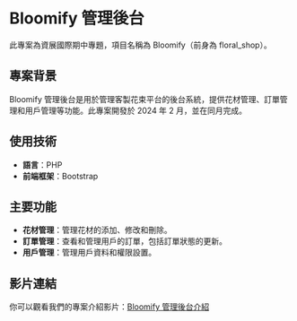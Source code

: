 # Bloomify 管理後台

此專案為資展國際期中專題，項目名稱為 Bloomify（前身為 floral_shop）。

## 專案背景

Bloomify 管理後台是用於管理客製花束平台的後台系統，提供花材管理、訂單管理和用戶管理等功能。此專案開發於 2024 年 2 月，並在同月完成。

## 使用技術

- **語言**：PHP
- **前端框架**：Bootstrap

## 主要功能

- **花材管理**：管理花材的添加、修改和刪除。
- **訂單管理**：查看和管理用戶的訂單，包括訂單狀態的更新。
- **用戶管理**：管理用戶資料和權限設置。

## 影片連結
你可以觀看我們的專案介紹影片：[Bloomify 管理後台介紹](https://drive.google.com/file/d/1rbkKIEya_-4OrnTYQ-QfZFEDW7Lu1rR6/view)
